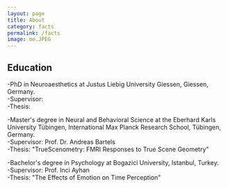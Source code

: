 ```yaml
---
layout: page
title: About
category: facts
permalink: /facts
image: me.JPEG
---
```


## Education

-PhD in Neuroaesthetics at Justus Liebig University Giessen, Giessen, Germany.<br>
-Supervisor:<br>
-Thesis:

-Master's degree in Neural and Behavioral Science at the Eberhard Karls University Tübingen, International Max Planck Research School, Tübingen, Germany.<br>
-Supervisor: Prof. Dr. Andreas Bartels<br>
-Thesis: "TrueScenometry: FMRI Responses to True Scene Geometry"

-Bachelor's degree in Psychology at Bogazici University, Istanbul, Turkey.<br>
-Supervisor: Prof. Inci Ayhan<br>
-Thesis: "The Effects of Emotion on Time Perception"
